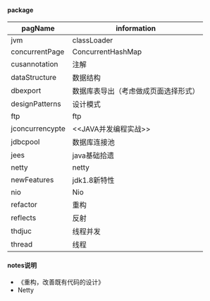 #### package
pagName | information
-------| -----|
jvm|classLoader
concurrentPage| ConcurrentHashMap
cusannotation| 注解
dataStructure| 数据结构
dbexport | 数据库表导出（考虑做成页面选择形式）
designPatterns| 设计模式
ftp| ftp
jconcurrencypte | <<JAVA并发编程实战>>
jdbcpool | 数据库连接池
jees | java基础拾遗
netty | netty
newFeatures | jdk1.8新特性
nio | Nio
refactor | 重构
reflects | 反射
thdjuc | 线程并发
thread | 线程

#### notes说明
- 《重构，改善既有代码的设计》
- Netty
